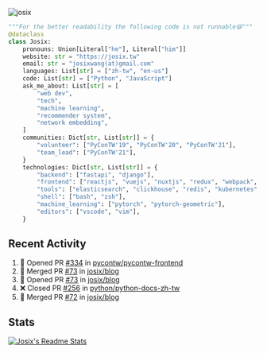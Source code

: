 ![josix](https://komarev.com/ghpvc/?username=josix)
```python
"""For the better readability the following code is not runnable😆"""
@dataclass
class Josix:
    pronouns: Union[Literal["he"], Literal["him"]]
    website: str = "https://josix.tw"
    email: str = "josixwang(at)gmail.com"
    languages: List[str] = ["zh-tw", "en-us"]
    code: List[str] = ["Python", "JavaScript"]
    ask_me_about: List[str] = [
        "web dev",
        "tech",
        "machine learning",
        "recommender system",
        "network embedding",
    ]
    communities: Dict[str, List[str]] = {
        "volunteer": ["PyConTW'19", "PyConTW'20", "PyConTW'21"],
        "team_lead": ["PyConTW'21"],
    }
    technologies: Dict[str, List[str]] = {
        "backend": ["fastapi", "django"],
        "frontend": ["reactjs", "vuejs", "nuxtjs", "redux", "webpack", "tailwindcss"],
        "tools": ["elasticsearch", "clickhouse", "redis", "kubernetes", "docker"],
        "shell": ["bash", "zsh"],
        "machine_learning": ["pytorch", "pytorch-geometric"],
        "editors": ["vscode", "vim"],
    }
```
## Recent Activity
<!--START_SECTION:activity-->
1. 💪 Opened PR [#334](https://github.com/pycontw/pycontw-frontend/pull/334) in [pycontw/pycontw-frontend](https://github.com/pycontw/pycontw-frontend)
2. 🎉 Merged PR [#73](https://github.com/josix/blog/pull/73) in [josix/blog](https://github.com/josix/blog)
3. 💪 Opened PR [#73](https://github.com/josix/blog/pull/73) in [josix/blog](https://github.com/josix/blog)
4. ❌ Closed PR [#256](https://github.com/python/python-docs-zh-tw/pull/256) in [python/python-docs-zh-tw](https://github.com/python/python-docs-zh-tw)
5. 🎉 Merged PR [#72](https://github.com/josix/blog/pull/72) in [josix/blog](https://github.com/josix/blog)
<!--END_SECTION:activity-->



## Stats
[![Josix's Readme Stats](https://github-readme-stats.vercel.app/api?username=josix&show_icons=true&theme=default&count_private=true&card_width=400)](https://github.com/anuraghazra/github-readme-stats)
